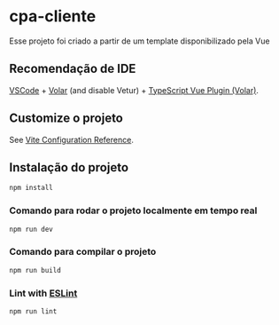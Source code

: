 # cpa-cliente

Esse projeto foi criado a partir de um template disponibilizado pela Vue

## Recomendação de IDE

[VSCode](https://code.visualstudio.com/) + [Volar](https://marketplace.visualstudio.com/items?itemName=Vue.volar) (and disable Vetur) + [TypeScript Vue Plugin (Volar)](https://marketplace.visualstudio.com/items?itemName=Vue.vscode-typescript-vue-plugin).

## Customize o projeto

See [Vite Configuration Reference](https://vitejs.dev/config/).

## Instalação do projeto

```sh
npm install
```

### Comando para rodar o projeto localmente em tempo real

```sh
npm run dev
```

### Comando para compilar o projeto

```sh
npm run build
```

### Lint with [ESLint](https://eslint.org/)

```sh
npm run lint
```
